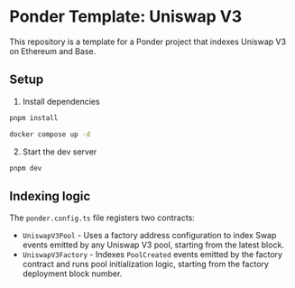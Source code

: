 # Ponder Template: Uniswap V3

This repository is a template for a Ponder project that indexes Uniswap V3 on Ethereum and Base.

## Setup

1. Install dependencies

```bash
pnpm install

docker compose up -d
```

2. Start the dev server

```bash
pnpm dev
```

## Indexing logic

The `ponder.config.ts` file registers two contracts:

- `UniswapV3Pool` - Uses a factory address configuration to index Swap events emitted by any Uniswap V3 pool, starting from the latest block.
- `UniswapV3Factory` - Indexes `PoolCreated` events emitted by the factory contract and runs pool initialization logic, starting from the factory deployment block number.
